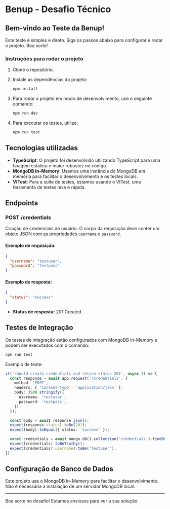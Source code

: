 # Benup - Desafio Técnico

## Bem-vindo ao Teste da Benup!

Este teste é simples e direto. Siga os passos abaixo para configurar e rodar o projeto. Boa sorte!

### Instruções para rodar o projeto

1. Clone o repositório.

2. Instale as dependências do projeto:

   ```bash
   npm install
   ```

3. Para rodar o projeto em modo de desenvolvimento, use o seguinte comando:

   ```bash
   npm run dev
   ```

4. Para executar os testes, utilize:

   ```bash
   npm run test
   ```

## Tecnologias utilizadas

- **TypeScript**: O projeto foi desenvolvido utilizando TypeScript para uma tipagem estática e maior robustez no código.
- **MongoDB In-Memory**: Usamos uma instância do MongoDB em memória para facilitar o desenvolvimento e os testes locais.
- **VITest**: Para a suíte de testes, estamos usando o VITest, uma ferramenta de testes leve e rápida.

## Endpoints

### POST /credentials

Criação de credenciais de usuário. O corpo da requisição deve conter um objeto JSON com as propriedades `username` e `password`.

#### Exemplo de requisição:

```json
{
  "username": "testuser",
  "password": "testpass"
}
```

#### Exemplo de resposta:

```json
{
  "status": "success"
}
```

- **Status de resposta:** 201 Created

## Testes de Integração

Os testes de integração estão configurados com MongoDB In-Memory e podem ser executados com o comando:

```bash
npm run test
```

Exemplo de teste:

```typescript
it('should create credentials and return status 201', async () => {
  const response = await app.request('/credentials', {
    method: 'POST',
    headers: { 'Content-Type': 'application/json' },
    body: JSON.stringify({
      username: 'testuser',
      password: 'testpass',
    }),
  });

  const body = await response.json();
  expect(response.status).toBe(201);
  expect(body).toEqual({ status: 'success' });

  const credentials = await mongo.db().collection('credentials').findOne({ username: 'testuser' });
  expect(credentials).toBeTruthy();
  expect(credentials?.username).toBe('testuser');
});
```

## Configuração de Banco de Dados

Este projeto usa o MongoDB In-Memory para facilitar o desenvolvimento. Não é necessária a instalação de um servidor MongoDB local.

---

Boa sorte no desafio! Estamos ansiosos para ver a sua solução.
